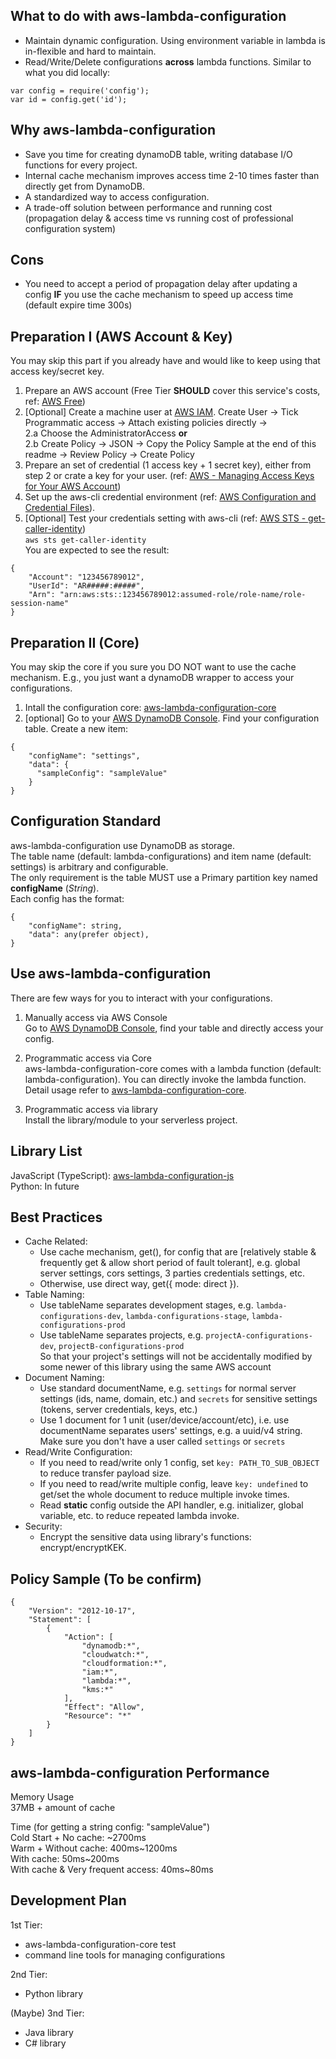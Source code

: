 ## What to do with aws-lambda-configuration  
- Maintain dynamic configuration. Using environment variable in lambda is in-flexible and hard to maintain.
- Read/Write/Delete configurations **across** lambda functions. Similar to what you did locally:  
```
var config = require('config');  
var id = config.get('id');  
```
  
## Why aws-lambda-configuration  
- Save you time for creating dynamoDB table, writing database I/O functions for every project.  
- Internal cache mechanism improves access time 2-10 times faster than directly get from DynamoDB.  
- A standardized way to access configuration.  
- A trade-off solution between performance and running cost (propagation delay & access time vs running cost of professional configuration system)
  
## Cons  
- You need to accept a period of propagation delay after updating a config **IF** you use the cache mechanism to speed up access time (default expire time 300s)  
  
## Preparation I (AWS Account & Key)  
You may skip this part if you already have and would like to keep using that access key/secret key.

1. Prepare an AWS account (Free Tier **SHOULD** cover this service's costs, ref: [AWS Free](https://aws.amazon.com/free/))  
2. \[Optional\] Create a machine user at [AWS IAM](https://console.aws.amazon.com/iam/home). Create User -> Tick Programmatic access -> Attach existing policies directly ->  
    2.a Choose the AdministratorAccess **or**  
    2.b Create Policy -> JSON -> Copy the Policy Sample at the end of this readme -> Review Policy -> Create Policy  
3. Prepare an set of credential (1 access key + 1 secret key), either from step 2 or crate a key for your user. (ref: [AWS - Managing Access Keys for Your AWS Account](http://docs.aws.amazon.com/general/latest/gr/managing-aws-access-keys.html))  
4. Set up the aws-cli credential environment (ref: [AWS Configuration and Credential Files](http://docs.aws.amazon.com/cli/latest/userguide/cli-config-files.html)).    
5. \[Optional\] Test your credentials setting with aws-cli (ref: [AWS STS - get-caller-identity](https://docs.aws.amazon.com/cli/latest/reference/sts/get-caller-identity.html))  
`aws sts get-caller-identity`  
You are expected to see the result:  
```
{  
    "Account": "123456789012",  
    "UserId": "AR#####:#####",  
    "Arn": "arn:aws:sts::123456789012:assumed-role/role-name/role-session-name"  
}  
```
  
## Preparation II (Core)  
You may skip the core if you sure you DO NOT want to use the cache mechanism. E.g., you just want a dynamoDB wrapper to access your configurations.  

1. Intall the configuration core: [aws-lambda-configuration-core](https://github.com/tonyliu7870/aws-lambda-configuration-core)  
2. \[optional\] Go to your [AWS DynamoDB Console](https://console.aws.amazon.com/dynamodb/home). Find your configuration table. Create a new item: 
```
{  
    "configName": "settings",  
    "data": {  
      "sampleConfig": "sampleValue"  
    }  
}  
```
  
## Configuration Standard  
aws-lambda-configuration use DynamoDB as storage.  
The table name (default: lambda-configurations) and item name (default: settings) is arbitrary and configurable.  
The only requirement is the table MUST use a Primary partition key named **configName** (*String*).  
Each config has the format:  
```
{
    "configName": string,
    "data": any(prefer object),
}
```
  
## Use aws-lambda-configuration  
There are few ways for you to interact with your configurations.  

1. Manually access via AWS Console  
    Go to [AWS DynamoDB Console](https://console.aws.amazon.com/dynamodb/home), find your table and directly access your config.  
  
2. Programmatic access via Core  
    aws-lambda-configuration-core comes with a lambda function (default: lambda-configuration). You can directly invoke the lambda function. Detail usage refer to [aws-lambda-configuration-core](https://github.com/tonyliu7870/aws-lambda-configuration-core).  
  
3. Programmatic access via library  
    Install the library/module to your serverless project.  
  
## Library List
JavaScript (TypeScript): [aws-lambda-configuration-js](https://github.com/tonyliu7870/aws-lambda-configuration-js)  
Python: In future  
  
## Best Practices
- Cache Related:  
    - Use cache mechanism, get(), for config that are \[relatively stable & frequently get & allow short period of fault tolerant\], e.g. global server settings, cors settings, 3 parties credentials settings, etc.  
    - Otherwise, use direct way, get({ mode: direct }).  
- Table Naming:  
    - Use tableName separates development stages, e.g. `lambda-configurations-dev`, `lambda-configurations-stage`, `lambda-configurations-prod`  
    - Use tableName separates projects, e.g. `projectA-configurations-dev`, `projectB-configurations-prod`  
    So that your project's settings will not be accidentally modified by some newer of this library using the same AWS account  
- Document Naming:  
    - Use standard documentName, e.g. `settings` for normal server settings (ids, name, domain, etc.) and `secrets` for sensitive settings (tokens, server credentials, keys, etc.)  
    - Use 1 document for 1 unit (user/device/account/etc), i.e. use documentName separates users' settings, e.g. a uuid/v4 string. Make sure you don't have a user called `settings` or `secrets`  
- Read/Write Configuration:  
    - If you need to read/write only 1 config, set `key: PATH_TO_SUB_OBJECT` to reduce transfer payload size.  
    - If you need to read/write multiple config, leave `key: undefined` to get/set the whole document to reduce multiple invoke times.   
    - Read **static** config outside the API handler, e.g. initializer, global variable, etc. to reduce repeated lambda invoke.  
- Security:  
    - Encrypt the sensitive data using library's functions: encrypt/encryptKEK.  
  
## Policy Sample (To be confirm)  
```
{
    "Version": "2012-10-17",
    "Statement": [
        {
            "Action": [
                "dynamodb:*",
                "cloudwatch:*",
                "cloudformation:*",
                "iam:*",
                "lambda:*",
                "kms:*"
            ],
            "Effect": "Allow",
            "Resource": "*"
        }
    ]
}
```
  
## aws-lambda-configuration Performance
Memory Usage  
37MB + amount of cache  
  
Time (for getting a string config: "sampleValue")  
Cold Start + No cache: \~2700ms  
Warm + Without cache: 400ms\~1200ms  
With cache: 50ms\~200ms  
With cache & Very frequent access: 40ms\~80ms  

## Development Plan  
1st Tier:  
- aws-lambda-configuration-core test 
- command line tools for managing configurations  
  
2nd Tier:  
- Python library  

(Maybe) 3nd Tier:
- Java library
- C# library

